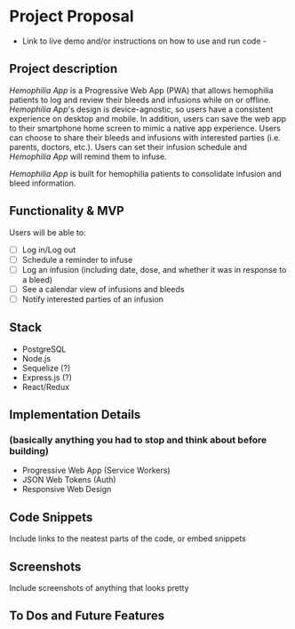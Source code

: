 # Project Proposal

- Link to live demo and/or instructions on how to use and run code -

## Project description
*Hemophilia App* is a Progressive Web App (PWA) that allows hemophilia patients to log and review their bleeds and infusions while on or offline. *Hemophilia App*'s design is device-agnostic, so users have a consistent experience on desktop and mobile. In addition, users can save the web app to their smartphone home screen to mimic a native app experience. Users can choose to share their bleeds and infusions with interested parties (i.e. parents, doctors, etc.). Users can set their infusion schedule and *Hemophilia App* will remind them to infuse.

*Hemophilia App* is built for hemophilia patients to consolidate infusion and bleed information.

## Functionality & MVP
Users will be able to:
- [ ] Log in/Log out
- [ ] Schedule a reminder to infuse
- [ ] Log an infusion (including date, dose, and whether it was in response to a bleed)
- [ ] See a calendar view of infusions and bleeds
- [ ] Notify interested parties of an infusion

## Stack
- PostgreSQL
- Node.js
- Sequelize (?)
- Express.js (?)
- React/Redux

## Implementation Details
### (basically anything you had to stop and think about before building)
- Progressive Web App (Service Workers)
- JSON Web Tokens (Auth)
- Responsive Web Design

## Code Snippets
Include links to the neatest parts of the code, or embed snippets

## Screenshots
Include screenshots of anything that looks pretty

## To Dos and Future Features
